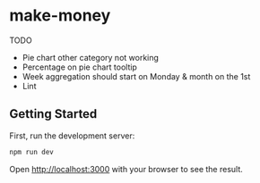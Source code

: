 # make-money

TODO

* Pie chart other category not working
* Percentage on pie chart tooltip
* Week aggregation should start on Monday & month on the 1st
* Lint

## Getting Started

First, run the development server:

```bash
npm run dev
```

Open [http://localhost:3000](http://localhost:3000) with your browser to see the result.
